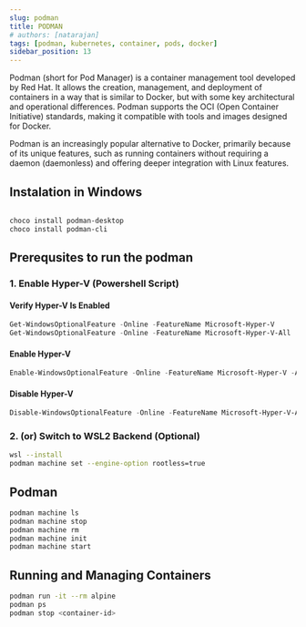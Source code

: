 ```yaml
---
slug: podman
title: PODMAN
# authors: [natarajan]
tags: [podman, kubernetes, container, pods, docker]
sidebar_position: 13
---
```


Podman (short for Pod Manager) is a container management tool developed by Red Hat. It allows the creation, management, and deployment of containers in a way that is similar to Docker, but with some key architectural and operational differences. Podman supports the OCI (Open Container Initiative) standards, making it compatible with tools and images designed for Docker.

Podman is an increasingly popular alternative to Docker, primarily because of its unique features, such as running containers without requiring a daemon (daemonless) and offering deeper integration with Linux features.

## Instalation in Windows

```sh

choco install podman-desktop
choco install podman-cli
```

## Prerequsites to run the podman

### 1. Enable Hyper-V (Powershell Script)

#### Verify Hyper-V Is Enabled
```ps1
Get-WindowsOptionalFeature -Online -FeatureName Microsoft-Hyper-V
Get-WindowsOptionalFeature -Online -FeatureName Microsoft-Hyper-V-All
```
#### Enable Hyper-V
```ps1
Enable-WindowsOptionalFeature -Online -FeatureName Microsoft-Hyper-V -All
```

#### Disable Hyper-V
```ps1
Disable-WindowsOptionalFeature -Online -FeatureName Microsoft-Hyper-V-All
```

### 2. (or) Switch to WSL2 Backend (Optional)

```sh
wsl --install
podman machine set --engine-option rootless=true
```

## Podman

```sh
podman machine ls
podman machine stop
podman machine rm
podman machine init
podman machine start

```

## Running and Managing Containers

```sh
podman run -it --rm alpine
podman ps
podman stop <container-id>
```
